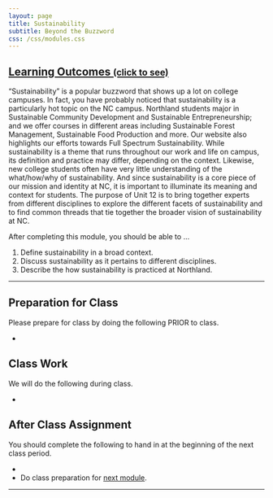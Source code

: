 ```yaml
---
layout: page
title: Sustainability
subtitle: Beyond the Buzzword
css: /css/modules.css
---
```


<div class="panel-group-ILOs">
  <div class="panel panel-default">
    <div class="panel-heading">
      <h2 class="panel-title">
        <a data-toggle="collapse" href="#ILOs">Learning Outcomes <small>(click to see)</small></a>
      </h2>
    </div>
    <div id="ILOs" class="panel-collapse collapse">
      <div class="panel-body">
<p>“Sustainability” is a popular buzzword that shows up a lot on college campuses. In fact, you have probably noticed that sustainability is a particularly hot topic on the NC campus. Northland students major in Sustainable Community Development and Sustainable Entrepreneurship; and we offer courses in different areas including Sustainable Forest Management, Sustainable Food Production and more. Our website also highlights our efforts towards Full Spectrum Sustainability. While sustainability is a theme that runs throughout our work and life on campus, its definition and practice may differ, depending on the context. Likewise, new college students often have very little understanding of the what/how/why of sustainability. And since sustainability is a core piece of our mission and identity at NC, it is important to illuminate its meaning and context for students. The purpose of Unit 12 is to bring together experts from different disciplines to explore the different facets of sustainability and to find common threads that tie together the broader vision of sustainability at NC.</p>

<p>After completing this module, you should be able to ...</p>

<ol>
  <li>Define sustainability in a broad context.</li>
  <li>Discuss sustainability as it pertains to different disciplines.</li>
  <li>Describe the how sustainability is practiced at Northland.</li>
</ol>
      </div>
    </div>
  </div>
</div>

----

## Preparation for Class

Please prepare for class by doing the following PRIOR to class.

* 

## Class Work

We will do the following during class.

* 

## After Class Assignment

You should complete the following to hand in at the beginning of the next class period.

* 
* Do class preparation for [next module](Final).

----
